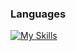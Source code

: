 ### Languages
[![My Skills](https://skillicons.dev/icons?i=java,py,ts)](https://skillicons.dev)
<br>

